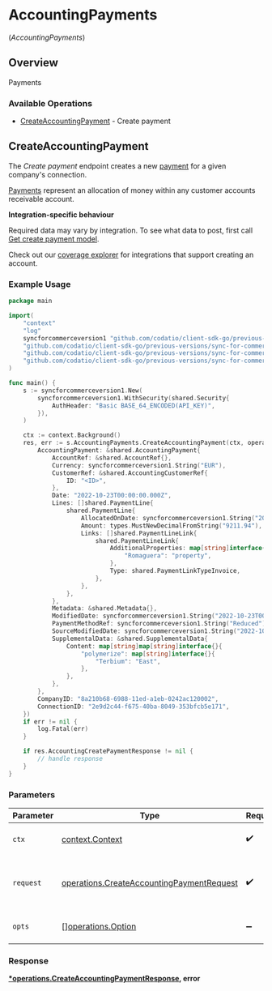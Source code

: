 # AccountingPayments
(*AccountingPayments*)

## Overview

Payments

### Available Operations

* [CreateAccountingPayment](#createaccountingpayment) - Create payment

## CreateAccountingPayment

The *Create payment* endpoint creates a new [payment](https://docs.codat.io/accounting-api#/schemas/Payment) for a given company's connection.

[Payments](https://docs.codat.io/accounting-api#/schemas/Payment) represent an allocation of money within any customer accounts receivable account.

**Integration-specific behaviour**

Required data may vary by integration. To see what data to post, first call [Get create payment model](https://docs.codat.io/accounting-api#/operations/get-create-payments-model).

Check out our [coverage explorer](https://knowledge.codat.io/supported-features/accounting?view=tab-by-data-type&dataType=payments) for integrations that support creating an account.


### Example Usage

```go
package main

import(
	"context"
	"log"
	syncforcommerceversion1 "github.com/codatio/client-sdk-go/previous-versions/sync-for-commerce-version-1"
	"github.com/codatio/client-sdk-go/previous-versions/sync-for-commerce-version-1/pkg/models/shared"
	"github.com/codatio/client-sdk-go/previous-versions/sync-for-commerce-version-1/pkg/models/operations"
	"github.com/codatio/client-sdk-go/previous-versions/sync-for-commerce-version-1/pkg/types"
)

func main() {
    s := syncforcommerceversion1.New(
        syncforcommerceversion1.WithSecurity(shared.Security{
            AuthHeader: "Basic BASE_64_ENCODED(API_KEY)",
        }),
    )

    ctx := context.Background()
    res, err := s.AccountingPayments.CreateAccountingPayment(ctx, operations.CreateAccountingPaymentRequest{
        AccountingPayment: &shared.AccountingPayment{
            AccountRef: &shared.AccountRef{},
            Currency: syncforcommerceversion1.String("EUR"),
            CustomerRef: &shared.AccountingCustomerRef{
                ID: "<ID>",
            },
            Date: "2022-10-23T00:00:00.000Z",
            Lines: []shared.PaymentLine{
                shared.PaymentLine{
                    AllocatedOnDate: syncforcommerceversion1.String("2022-10-23T00:00:00.000Z"),
                    Amount: types.MustNewDecimalFromString("9211.94"),
                    Links: []shared.PaymentLineLink{
                        shared.PaymentLineLink{
                            AdditionalProperties: map[string]interface{}{
                                "Romaguera": "property",
                            },
                            Type: shared.PaymentLinkTypeInvoice,
                        },
                    },
                },
            },
            Metadata: &shared.Metadata{},
            ModifiedDate: syncforcommerceversion1.String("2022-10-23T00:00:00.000Z"),
            PaymentMethodRef: syncforcommerceversion1.String("Reduced"),
            SourceModifiedDate: syncforcommerceversion1.String("2022-10-23T00:00:00.000Z"),
            SupplementalData: &shared.SupplementalData{
                Content: map[string]map[string]interface{}{
                    "polymerize": map[string]interface{}{
                        "Terbium": "East",
                    },
                },
            },
        },
        CompanyID: "8a210b68-6988-11ed-a1eb-0242ac120002",
        ConnectionID: "2e9d2c44-f675-40ba-8049-353bfcb5e171",
    })
    if err != nil {
        log.Fatal(err)
    }

    if res.AccountingCreatePaymentResponse != nil {
        // handle response
    }
}
```

### Parameters

| Parameter                                                                                              | Type                                                                                                   | Required                                                                                               | Description                                                                                            |
| ------------------------------------------------------------------------------------------------------ | ------------------------------------------------------------------------------------------------------ | ------------------------------------------------------------------------------------------------------ | ------------------------------------------------------------------------------------------------------ |
| `ctx`                                                                                                  | [context.Context](https://pkg.go.dev/context#Context)                                                  | :heavy_check_mark:                                                                                     | The context to use for the request.                                                                    |
| `request`                                                                                              | [operations.CreateAccountingPaymentRequest](../../models/operations/createaccountingpaymentrequest.md) | :heavy_check_mark:                                                                                     | The request object to use for the request.                                                             |
| `opts`                                                                                                 | [][operations.Option](../../models/operations/option.md)                                               | :heavy_minus_sign:                                                                                     | The options for this request.                                                                          |


### Response

**[*operations.CreateAccountingPaymentResponse](../../models/operations/createaccountingpaymentresponse.md), error**

